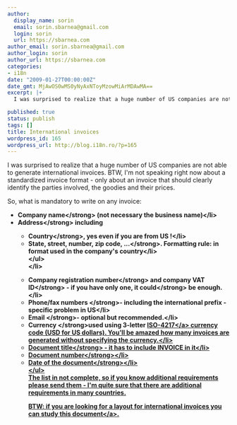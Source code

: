 ```yaml
---
author:
  display_name: sorin
  email: sorin.sbarnea@gmail.com
  login: sorin
  url: https://sbarnea.com
author_email: sorin.sbarnea@gmail.com
author_login: sorin
author_url: https://sbarnea.com
categories:
- i18n
date: "2009-01-27T00:00:00Z"
date_gmt: MjAwOS0wMS0yNyAxNToyMzowMiArMDAwMA==
excerpt: |+
  I was surprised to realize that a huge number of US companies are not able to generate international invoices. BTW, I'm not speaking right now about a standardized invoice format - only about an invoice that should clearly identify the parties involved, the goodies and their prices.

published: true
status: publish
tags: []
title: International invoices
wordpress_id: 165
wordpress_url: http://blog.i18n.ro/?p=165
---
```

<p>I was surprised to realize that a huge number of US companies are not able to generate international invoices. BTW, I'm not speaking right now about a standardized invoice format - only about an invoice that should clearly identify the parties involved, the goodies and their prices.</p>
<p><a id="more"></a><a id="more-165"></a>So, what is mandatory to write on any invoice:</p>
<ul style="text-align: left">
<li><strong>Company name<&#47;strong> (not necessary the business name)<&#47;li>
<li><strong>Address<&#47;strong> including
<ul>
<li><strong>Country<&#47;strong>, yes even if you are from US !<&#47;li>
<li> <strong>State, street, number, zip code, ...<&#47;strong>.  Formatting rule: in format used in the company's country<&#47;li><br />
<&#47;ul><br />
<&#47;li></p>
<li><strong>Company registration number<&#47;strong> and company <strong>VAT ID<&#47;strong>  - if you have only one, it <strong>could<&#47;strong> be enough.<&#47;li>
<li><strong>Phone&#47;fax numbers <&#47;strong>- including the international prefix - specific problem in US<&#47;li>
<li><strong>Email <&#47;strong>- optional but recommended.<&#47;li>
<li><strong>Currency <&#47;strong>used using 3-letter <a href="http:&#47;&#47;en.wikipedia.org&#47;wiki&#47;ISO_4217">ISO-4217<&#47;a> currency code (USD for US dollars). You'll be amazed how many invoices are generated without specifying the currency.<&#47;li>
<li><strong>Document title<&#47;strong> - it has to include INVOICE in it<&#47;li>
<li><strong>Document number<&#47;strong><&#47;li>
<li><strong>Date of the document<&#47;strong><&#47;li><br />
<&#47;ul><br />
The list in not complete, so if you know additional requirements please send them - I'm quite sure that there are additional requirements in many countries.</p>
<p>BTW: if you are looking for a layout for international invoices you can study <a href="http:&#47;&#47;www.unece.org&#47;cefact&#47;recommendations&#47;rec06&#47;rec06_ecetrd148.pdf">this document<&#47;a>.</p>
